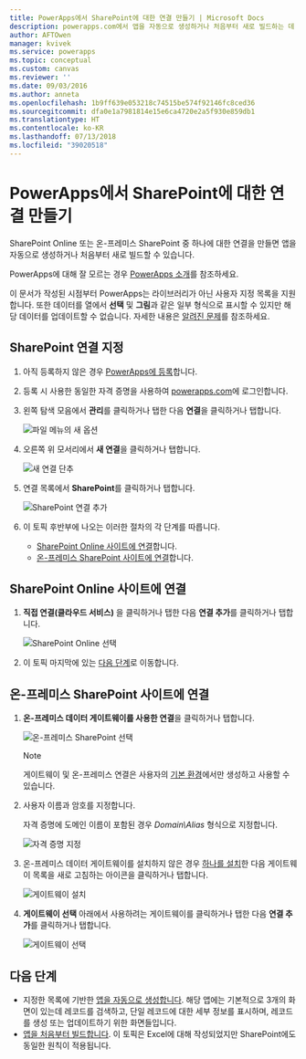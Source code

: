 ```yaml
---
title: PowerApps에서 SharePoint에 대한 연결 만들기 | Microsoft Docs
description: powerapps.com에서 앱을 자동으로 생성하거나 처음부터 새로 빌드하는 데 사용하도록 SharePoint에 대한 연결을 만듭니다.
author: AFTOwen
manager: kvivek
ms.service: powerapps
ms.topic: conceptual
ms.custom: canvas
ms.reviewer: ''
ms.date: 09/03/2016
ms.author: anneta
ms.openlocfilehash: 1b9ff639e053218c74515be574f92146fc8ced36
ms.sourcegitcommit: dfa0e1a7981814e15e6ca4720e2a5f930e859db1
ms.translationtype: HT
ms.contentlocale: ko-KR
ms.lasthandoff: 07/13/2018
ms.locfileid: "39020518"
---
```

# <a name="create-a-connection-to-sharepoint-from-powerapps"></a>PowerApps에서 SharePoint에 대한 연결 만들기
SharePoint Online 또는 온-프레미스 SharePoint 중 하나에 대한 연결을 만들면 앱을 자동으로 생성하거나 처음부터 새로 빌드할 수 있습니다.

PowerApps에 대해 잘 모르는 경우 [PowerApps 소개](getting-started.md)를 참조하세요.

이 문서가 작성된 시점부터 PowerApps는 라이브러리가 아닌 사용자 지정 목록을 지원합니다. 또한 데이터를 열에서 **선택** 및 **그림**과 같은 일부 형식으로 표시할 수 있지만 해당 데이터를 업데이트할 수 없습니다. 자세한 내용은 [알려진 문제](connections/connection-sharepoint-online.md#known-issues)를 참조하세요.

## <a name="specify-a-sharepoint-connection"></a>SharePoint 연결 지정
1. 아직 등록하지 않은 경우 [PowerApps에 등록](../signup-for-powerapps.md)합니다.

2. 등록 시 사용한 동일한 자격 증명을 사용하여 [powerapps.com](https://web.powerapps.com)에 로그인합니다.

3. 왼쪽 탐색 모음에서 **관리**를 클릭하거나 탭한 다음 **연결**을 클릭하거나 탭합니다.

    ![파일 메뉴의 새 옵션](./media/connect-to-sharepoint/manage-connections.png)

4. 오른쪽 위 모서리에서 **새 연결**을 클릭하거나 탭합니다.

    ![새 연결 단추](./media/connect-to-sharepoint/new-connection.png)

5. 연결 목록에서 **SharePoint**를 클릭하거나 탭합니다.

    ![SharePoint 연결 추가](./media/connect-to-sharepoint/add-sp-portal.png)

6. 이 토픽 후반부에 나오는 이러한 절차의 각 단계를 따릅니다.

   * [SharePoint Online 사이트에 연결](connect-to-sharepoint.md#connect-to-a-sharepoint-online-site)합니다.
   * [온-프레미스 SharePoint 사이트에 연결](connect-to-sharepoint.md#connect-to-an-on-premises-sharepoint-site)합니다.

## <a name="connect-to-a-sharepoint-online-site"></a>SharePoint Online 사이트에 연결
1. **직접 연결(클라우드 서비스)** 을 클릭하거나 탭한 다음 **연결 추가**를 클릭하거나 탭합니다.

    ![SharePoint Online 선택](./media/connect-to-sharepoint/choose-online.png)

2. 이 토픽 마지막에 있는 [다음 단계](connect-to-sharepoint.md#next-steps)로 이동합니다.

## <a name="connect-to-an-on-premises-sharepoint-site"></a>온-프레미스 SharePoint 사이트에 연결
1. **온-프레미스 데이터 게이트웨이를 사용한 연결**을 클릭하거나 탭합니다.

    ![온-프레미스 SharePoint 선택](./media/connect-to-sharepoint/choose-onprem.png)

    > [!NOTE]
   > 게이트웨이 및 온-프레미스 연결은 사용자의 [기본 환경](working-with-environments.md)에서만 생성하고 사용할 수 있습니다.

2. 사용자 이름과 암호를 지정합니다.

    자격 증명에 도메인 이름이 포함된 경우 *Domain\Alias* 형식으로 지정합니다.

    ![자격 증명 지정](./media/connect-to-sharepoint/specify-credentials.png)

3. 온-프레미스 데이터 게이트웨이를 설치하지 않은 경우 [하나를 설치](gateway-reference.md)한 다음 게이트웨이 목록을 새로 고침하는 아이콘을 클릭하거나 탭합니다.

    ![게이트웨이 설치](./media/connect-to-sharepoint/install-gateway.png)

4. **게이트웨이 선택** 아래에서 사용하려는 게이트웨이를 클릭하거나 탭한 다음 **연결 추가**를 클릭하거나 탭합니다.

    ![게이트웨이 선택](./media/connect-to-sharepoint/choose-gateway.png)

## <a name="next-steps"></a>다음 단계
* 지정한 목록에 기반한 [앱을 자동으로 생성합니다](app-from-sharepoint.md). 해당 앱에는 기본적으로 3개의 화면이 있는데 레코드를 검색하고, 단일 레코드에 대한 세부 정보를 표시하며, 레코드를 생성 또는 업데이트하기 위한 화면들입니다.
* [앱을 처음부터 빌드합니다](get-started-create-from-blank.md). 이 토픽은 Excel에 대해 작성되었지만 SharePoint에도 동일한 원칙이 적용됩니다.
